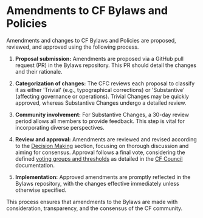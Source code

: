 # Amendments to CF Bylaws and Policies

Amendments and changes to CF Bylaws and Policies are proposed, reviewed, and approved using the following process.

1. **Proposal submission:** Amendments are proposed via a GitHub pull request (PR) in the Bylaws repository. This PR should detail the changes and their rationale.

2. **Categorization of changes:** The CFC reviews each proposal to classify it as either 'Trivial' (e.g., typographical corrections) or 'Substantive' (affecting governance or operations). Trivial Changes may be quickly approved, whereas Substantive Changes undergo a detailed review.

3. **Community involvement:** For Substantive Changes, a 30-day review period allows all members to provide feedback. This step is vital for incorporating diverse perspectives.

4. **Review and approval:** Amendments are reviewed and revised according to the [Decision Making][consensus] section, focusing on thorough discussion and aiming for consensus. Approval follows a final vote, considering the defined [voting groups and thresholds][vote] as detailed in the [CF Council][vote] documentation.

5. **Implementation:** Approved amendments are promptly reflected in the Bylaws repository, with the changes effective immediately unless otherwise specified.

This process ensures that amendments to the Bylaws are made with consideration, transparency, and the consensus of the CF community.

[consensus]: ./6-decision-making.md#general-decision-making
[vote]: ./4-cf-council.md#voting
